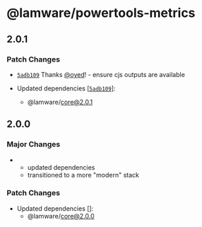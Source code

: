 # @lamware/powertools-metrics

## 2.0.1

### Patch Changes

- [`5adb109`](https://github.com/evilkiwi/lamware/commit/5adb109bda6f843c317208aa332503a71ff304ba) Thanks [@oyed](https://github.com/oyed)! - ensure cjs outputs are available

- Updated dependencies [[`5adb109`](https://github.com/evilkiwi/lamware/commit/5adb109bda6f843c317208aa332503a71ff304ba)]:
  - @lamware/core@2.0.1

## 2.0.0

### Major Changes

- - updated dependencies
  - transitioned to a more "modern" stack

### Patch Changes

- Updated dependencies []:
  - @lamware/core@2.0.0
